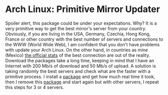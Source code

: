 # Arch Linux: Primitive Mirror Updater

Spoiler alert, this package could be under your expectations. Why? It is a very primitive way to get the best mirror's server from your country. Obviously, if you are living in the USA, Germany, Czechia, Hong Kong, France or other country with the best number of servers and connections to the WWW (World Wide Web), I am confident that you don't have problems with update your Arch Linux. On the other hand, in countries as mine (Mexico) [the official stats][Arch Linux mirrors status] of the best connection are out of the reality. Download the packages take a long time, keeping in mind that I have an Internet with 200 Mb/s of download and 50 Mb/s of upload. A solution is taking randomly the best servers and check what are the faster with a primitive process. I install a [package][0ad-data] and get how much real time it took, then I remove this [package][0ad-data] and start again but with other servers, I repeat this steps for 3 or 4 servers.

[Arch Linux mirrors status]:https://archlinux.org/mirrors/status/
[0ad-data]:https://archlinux.org/packages/community/any/0ad-data/
